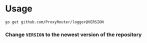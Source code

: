 # Usage
```shell
go get github.com/ProxyRouter/logger@VERSION
```
### Change ``VERSION`` to the newest version of the repository